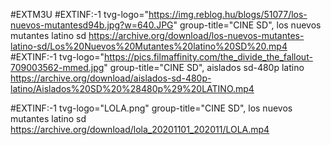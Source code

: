 #EXTM3U
#EXTINF:-1 tvg-logo="https://img.reblog.hu/blogs/51077/los-nuevos-mutantesd94b.jpg?w=640.JPG" group-title="CINE SD", los nuevos mutantes latino sd
https://archive.org/download/los-nuevos-mutantes-latino-sd/Los%20Nuevos%20Mutantes%20latino%20SD%20.mp4
#EXTINF:-1 tvg-logo="https://pics.filmaffinity.com/the_divide_the_fallout-709003562-mmed.jpg" group-title="CINE SD", aislados sd-480p latino
https://archive.org/download/aislados-sd-480p-latino/Aislados%20SD%20%28480p%29%20LATINO.mp4

#EXTINF:-1 tvg-logo="LOLA.png" group-title="CINE SD", los nuevos mutantes latino sd
https://archive.org/download/lola_20201101_202011/LOLA.mp4
